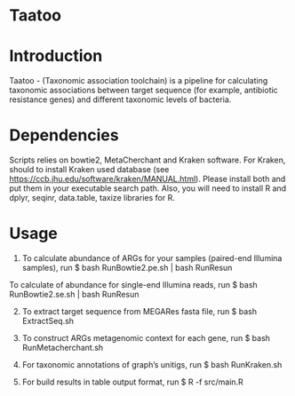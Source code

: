 # Taatoo
# Introduction
Taatoo - (Taxonomic association toolchain) is a pipeline for calculating taxonomic associations between target sequence (for example, antibiotic resistance genes) and different taxonomic levels of bacteria. 
# Dependencies
Scripts relies on bowtie2, MetaCherchant and Kraken software. For Kraken, should to install Kraken used database (see https://ccb.jhu.edu/software/kraken/MANUAL.html).  Please install both and put them in your executable search path. 
Also, you will need to install R and dplyr, seqinr, data.table, taxize libraries for R.
# Usage
1. To calculate abundance of ARGs for your samples (paired-end Illumina samples), run
$ bash RunBowtie2.pe.sh | bash RunResun

To calculate of abundance for single-end Illumina reads, run
	$ bash RunBowtie2.se.sh | bash RunResun


2. To extract target sequence from MEGARes fasta file, run
	$ bash ExtractSeq.sh


3. To construct ARGs metagenomic context for each gene, run 
	$ bash RunMetacherchant.sh


4. For taxonomic annotations of graph’s unitigs, run
$ bash RunKraken.sh


5. For build results in table output format, run
$ R -f src/main.R 
